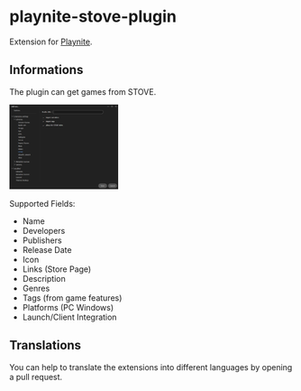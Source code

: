 # playnite-stove-plugin
Extension for [Playnite](https://playnite.link).  

## Informations
The plugin can get games from STOVE.

<a href="https://github.com/GooglyBlox/playnite-stove-plugin/blob/master/screenshots/plugin_settings.png?raw=true">
  <picture>
    <img alt="settings" src="https://github.com/GooglyBlox/playnite-stove-plugin/blob/master/screenshots/plugin_settings.png?raw=true" height="150px">
  </picture>
</a>

Supported Fields:
* Name
* Developers
* Publishers
* Release Date
* Icon
* Links (Store Page)
* Description
* Genres
* Tags (from game features)
* Platforms (PC Windows)
* Launch/Client Integration

## Translations
You can help to translate the extensions into different languages by opening a pull request.